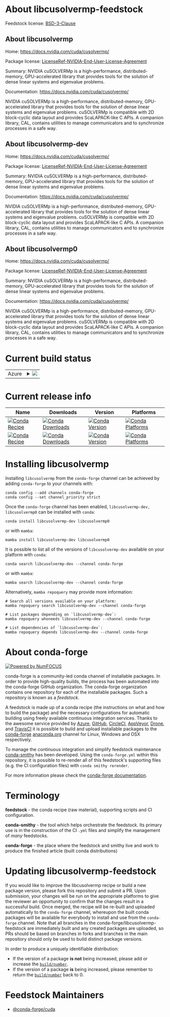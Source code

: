 About libcusolvermp-feedstock
=============================

Feedstock license: [BSD-3-Clause](https://github.com/conda-forge/libcusolvermp-feedstock/blob/main/LICENSE.txt)


About libcusolvermp
-------------------

Home: https://docs.nvidia.com/cuda/cusolvermp/

Package license: [LicenseRef-NVIDIA-End-User-License-Agreement](https://docs.nvidia.com/cuda/cusolvermp/license/index.html)

Summary: NVIDIA cuSOLVERMp is a high-performance, distributed-memory, GPU-accelerated library that provides tools for the solution of dense linear systems and eigenvalue problems.

Documentation: https://docs.nvidia.com/cuda/cusolvermp/

NVIDIA cuSOLVERMp is a high-performance, distributed-memory, GPU-accelerated library that provides tools for the solution of dense linear systems and eigenvalue problems. 
cuSOLVERMp is compatible with 2D block-cyclic data layout and provides ScaLAPACK-like C APIs.
A companion library, CAL, contains utilities to manage communicators and to synchronize processes in a safe way.


About libcusolvermp-dev
-----------------------

Home: https://docs.nvidia.com/cuda/cusolvermp/

Package license: [LicenseRef-NVIDIA-End-User-License-Agreement](https://docs.nvidia.com/cuda/cusolvermp/license/index.html)

Summary: NVIDIA cuSOLVERMp is a high-performance, distributed-memory, GPU-accelerated library that provides tools for the solution of dense linear systems and eigenvalue problems.

Documentation: https://docs.nvidia.com/cuda/cusolvermp/

NVIDIA cuSOLVERMp is a high-performance, distributed-memory, GPU-accelerated library that provides tools for the solution of dense linear systems and eigenvalue problems.
cuSOLVERMp is compatible with 2D block-cyclic data layout and provides ScaLAPACK-like C APIs.
A companion library, CAL, contains utilities to manage communicators and to synchronize processes in a safe way.


About libcusolvermp0
--------------------

Home: https://docs.nvidia.com/cuda/cusolvermp/

Package license: [LicenseRef-NVIDIA-End-User-License-Agreement](https://docs.nvidia.com/cuda/cusolvermp/license/index.html)

Summary: NVIDIA cuSOLVERMp is a high-performance, distributed-memory, GPU-accelerated library that provides tools for the solution of dense linear systems and eigenvalue problems.

Documentation: https://docs.nvidia.com/cuda/cusolvermp/

NVIDIA cuSOLVERMp is a high-performance, distributed-memory, GPU-accelerated library that provides tools for the solution of dense linear systems and eigenvalue problems.
cuSOLVERMp is compatible with 2D block-cyclic data layout and provides ScaLAPACK-like C APIs.
A companion library, CAL, contains utilities to manage communicators and to synchronize processes in a safe way.


Current build status
====================


<table>
    
  <tr>
    <td>Azure</td>
    <td>
      <details>
        <summary>
          <a href="https://dev.azure.com/conda-forge/feedstock-builds/_build/latest?definitionId=24124&branchName=main">
            <img src="https://dev.azure.com/conda-forge/feedstock-builds/_apis/build/status/libcusolvermp-feedstock?branchName=main">
          </a>
        </summary>
        <table>
          <thead><tr><th>Variant</th><th>Status</th></tr></thead>
          <tbody><tr>
              <td>linux_64_c_stdlib_version2.17cuda_compiler_version12.9</td>
              <td>
                <a href="https://dev.azure.com/conda-forge/feedstock-builds/_build/latest?definitionId=24124&branchName=main">
                  <img src="https://dev.azure.com/conda-forge/feedstock-builds/_apis/build/status/libcusolvermp-feedstock?branchName=main&jobName=linux&configuration=linux%20linux_64_c_stdlib_version2.17cuda_compiler_version12.9" alt="variant">
                </a>
              </td>
            </tr><tr>
              <td>linux_64_c_stdlib_version2.28cuda_compiler_version13.0</td>
              <td>
                <a href="https://dev.azure.com/conda-forge/feedstock-builds/_build/latest?definitionId=24124&branchName=main">
                  <img src="https://dev.azure.com/conda-forge/feedstock-builds/_apis/build/status/libcusolvermp-feedstock?branchName=main&jobName=linux&configuration=linux%20linux_64_c_stdlib_version2.28cuda_compiler_version13.0" alt="variant">
                </a>
              </td>
            </tr><tr>
              <td>linux_aarch64_c_stdlib_version2.17cuda_compiler_version12.9</td>
              <td>
                <a href="https://dev.azure.com/conda-forge/feedstock-builds/_build/latest?definitionId=24124&branchName=main">
                  <img src="https://dev.azure.com/conda-forge/feedstock-builds/_apis/build/status/libcusolvermp-feedstock?branchName=main&jobName=linux&configuration=linux%20linux_aarch64_c_stdlib_version2.17cuda_compiler_version12.9" alt="variant">
                </a>
              </td>
            </tr><tr>
              <td>linux_aarch64_c_stdlib_version2.28cuda_compiler_version13.0</td>
              <td>
                <a href="https://dev.azure.com/conda-forge/feedstock-builds/_build/latest?definitionId=24124&branchName=main">
                  <img src="https://dev.azure.com/conda-forge/feedstock-builds/_apis/build/status/libcusolvermp-feedstock?branchName=main&jobName=linux&configuration=linux%20linux_aarch64_c_stdlib_version2.28cuda_compiler_version13.0" alt="variant">
                </a>
              </td>
            </tr>
          </tbody>
        </table>
      </details>
    </td>
  </tr>
</table>

Current release info
====================

| Name | Downloads | Version | Platforms |
| --- | --- | --- | --- |
| [![Conda Recipe](https://img.shields.io/badge/recipe-libcusolvermp--dev-green.svg)](https://anaconda.org/conda-forge/libcusolvermp-dev) | [![Conda Downloads](https://img.shields.io/conda/dn/conda-forge/libcusolvermp-dev.svg)](https://anaconda.org/conda-forge/libcusolvermp-dev) | [![Conda Version](https://img.shields.io/conda/vn/conda-forge/libcusolvermp-dev.svg)](https://anaconda.org/conda-forge/libcusolvermp-dev) | [![Conda Platforms](https://img.shields.io/conda/pn/conda-forge/libcusolvermp-dev.svg)](https://anaconda.org/conda-forge/libcusolvermp-dev) |
| [![Conda Recipe](https://img.shields.io/badge/recipe-libcusolvermp0-green.svg)](https://anaconda.org/conda-forge/libcusolvermp0) | [![Conda Downloads](https://img.shields.io/conda/dn/conda-forge/libcusolvermp0.svg)](https://anaconda.org/conda-forge/libcusolvermp0) | [![Conda Version](https://img.shields.io/conda/vn/conda-forge/libcusolvermp0.svg)](https://anaconda.org/conda-forge/libcusolvermp0) | [![Conda Platforms](https://img.shields.io/conda/pn/conda-forge/libcusolvermp0.svg)](https://anaconda.org/conda-forge/libcusolvermp0) |

Installing libcusolvermp
========================

Installing `libcusolvermp` from the `conda-forge` channel can be achieved by adding `conda-forge` to your channels with:

```
conda config --add channels conda-forge
conda config --set channel_priority strict
```

Once the `conda-forge` channel has been enabled, `libcusolvermp-dev, libcusolvermp0` can be installed with `conda`:

```
conda install libcusolvermp-dev libcusolvermp0
```

or with `mamba`:

```
mamba install libcusolvermp-dev libcusolvermp0
```

It is possible to list all of the versions of `libcusolvermp-dev` available on your platform with `conda`:

```
conda search libcusolvermp-dev --channel conda-forge
```

or with `mamba`:

```
mamba search libcusolvermp-dev --channel conda-forge
```

Alternatively, `mamba repoquery` may provide more information:

```
# Search all versions available on your platform:
mamba repoquery search libcusolvermp-dev --channel conda-forge

# List packages depending on `libcusolvermp-dev`:
mamba repoquery whoneeds libcusolvermp-dev --channel conda-forge

# List dependencies of `libcusolvermp-dev`:
mamba repoquery depends libcusolvermp-dev --channel conda-forge
```


About conda-forge
=================

[![Powered by
NumFOCUS](https://img.shields.io/badge/powered%20by-NumFOCUS-orange.svg?style=flat&colorA=E1523D&colorB=007D8A)](https://numfocus.org)

conda-forge is a community-led conda channel of installable packages.
In order to provide high-quality builds, the process has been automated into the
conda-forge GitHub organization. The conda-forge organization contains one repository
for each of the installable packages. Such a repository is known as a *feedstock*.

A feedstock is made up of a conda recipe (the instructions on what and how to build
the package) and the necessary configurations for automatic building using freely
available continuous integration services. Thanks to the awesome service provided by
[Azure](https://azure.microsoft.com/en-us/services/devops/), [GitHub](https://github.com/),
[CircleCI](https://circleci.com/), [AppVeyor](https://www.appveyor.com/),
[Drone](https://cloud.drone.io/welcome), and [TravisCI](https://travis-ci.com/)
it is possible to build and upload installable packages to the
[conda-forge](https://anaconda.org/conda-forge) [anaconda.org](https://anaconda.org/)
channel for Linux, Windows and OSX respectively.

To manage the continuous integration and simplify feedstock maintenance
[conda-smithy](https://github.com/conda-forge/conda-smithy) has been developed.
Using the ``conda-forge.yml`` within this repository, it is possible to re-render all of
this feedstock's supporting files (e.g. the CI configuration files) with ``conda smithy rerender``.

For more information please check the [conda-forge documentation](https://conda-forge.org/docs/).

Terminology
===========

**feedstock** - the conda recipe (raw material), supporting scripts and CI configuration.

**conda-smithy** - the tool which helps orchestrate the feedstock.
                   Its primary use is in the construction of the CI ``.yml`` files
                   and simplify the management of *many* feedstocks.

**conda-forge** - the place where the feedstock and smithy live and work to
                  produce the finished article (built conda distributions)


Updating libcusolvermp-feedstock
================================

If you would like to improve the libcusolvermp recipe or build a new
package version, please fork this repository and submit a PR. Upon submission,
your changes will be run on the appropriate platforms to give the reviewer an
opportunity to confirm that the changes result in a successful build. Once
merged, the recipe will be re-built and uploaded automatically to the
`conda-forge` channel, whereupon the built conda packages will be available for
everybody to install and use from the `conda-forge` channel.
Note that all branches in the conda-forge/libcusolvermp-feedstock are
immediately built and any created packages are uploaded, so PRs should be based
on branches in forks and branches in the main repository should only be used to
build distinct package versions.

In order to produce a uniquely identifiable distribution:
 * If the version of a package **is not** being increased, please add or increase
   the [``build/number``](https://docs.conda.io/projects/conda-build/en/latest/resources/define-metadata.html#build-number-and-string).
 * If the version of a package **is** being increased, please remember to return
   the [``build/number``](https://docs.conda.io/projects/conda-build/en/latest/resources/define-metadata.html#build-number-and-string)
   back to 0.

Feedstock Maintainers
=====================

* [@conda-forge/cuda](https://github.com/orgs/conda-forge/teams/cuda/)

